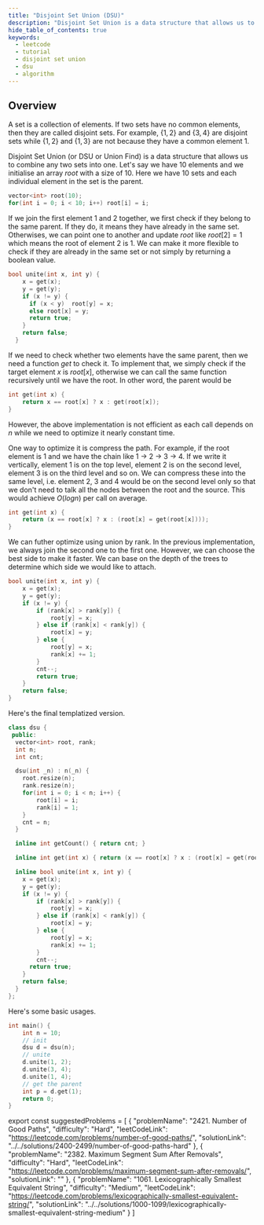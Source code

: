 ```yaml
---
title: "Disjoint Set Union (DSU)"
description: "Disjoint Set Union is a data structure that allows us to combine any two sets into one."
hide_table_of_contents: true
keywords:
  - leetcode
  - tutorial
  - disjoint set union
  - dsu
  - algorithm
---
```


<TutorialCredits authors="@wingkwong"/>

## Overview

A set is a collection of elements. If two sets have no common elements, then they are called disjoint sets. For example, $\{1, 2\}$ and $\{3, 4\}$ are disjoint sets while $\{1, 2\}$ and $\{1, 3\}$ are not because they have a common element $1$.

Disjoint Set Union (or DSU or Union Find) is a data structure that allows us to combine any two sets into one. Let's say we have $10$ elements and we initialise an array $root$ with a size of $10$. Here we have $10$ sets and each individual element in the set is the parent.

```cpp
vector<int> root(10);
for(int i = 0; i < 10; i++) root[i] = i;
```

If we join the first element $1$ and $2$ together, we first check if they belong to the same parent. If they do, it means they have already in the same set. Otherwises, we can point one to another and update $root$ like $root[2] = 1$ which means the root of element $2$ is $1$. We can make it more flexible to check if they are already in the same set or not simply by returning a boolean value.

```cpp
bool unite(int x, int y) {
    x = get(x);
    y = get(y);
    if (x != y) {
      if (x < y)  root[y] = x;
      else root[x] = y;
      return true;
    }
    return false;
  }
```

If we need to check whether two elements have the same parent, then we need a function $get$ to check it. To implement that, we simply check if the target element $x$ is $root[x]$, otherwise we can call the same function recursively until we have the root. In other word, the parent would be

```cpp
int get(int x) {
    return x == root[x] ? x : get(root[x]);
}
```

However, the above implementation is not efficient as each call depends on $n$ while we need to optimize it nearly constant time.

One way to optimize it is compress the path. For example, if the root element is $1$ and we have the chain like $1$ -> $2$ -> $3$ -> $4$. If we write it vertically, element $1$ is on the top level, element $2$ is on the second level, element $3$ is on the third level and so on. We can compress these into the same level, i.e. element $2$, $3$ and $4$ would be on the second level only so that we don't need to talk all the nodes between the root and the source. This would achieve $O(log n)$ per call on average.

```cpp
int get(int x) {
    return (x == root[x] ? x : (root[x] = get(root[x])));
}
```

We can futher optimize using union by rank. In the previous implementation, we always join the second one to the first one. However, we can choose the best side to make it faster. We can base on the depth of the trees to determine which side we would like to attach.

```cpp
bool unite(int x, int y) {
    x = get(x);
    y = get(y);
    if (x != y) {
        if (rank[x] > rank[y]) {
            root[y] = x;
        } else if (rank[x] < rank[y]) {
            root[x] = y;
        } else {
            root[y] = x;
            rank[x] += 1;
        }
        cnt--;
        return true;
    }
    return false;
}
```

Here's the final templatized version.

```cpp
class dsu {
 public:
  vector<int> root, rank;
  int n;
  int cnt;

  dsu(int _n) : n(_n) {
    root.resize(n);
    rank.resize(n);
    for(int i = 0; i < n; i++) {
        root[i] = i;
        rank[i] = 1;
    }
    cnt = n;
  }

  inline int getCount() { return cnt; }

  inline int get(int x) { return (x == root[x] ? x : (root[x] = get(root[x]))); }

  inline bool unite(int x, int y) {
    x = get(x);
    y = get(y);
    if (x != y) {
        if (rank[x] > rank[y]) {
            root[y] = x;
        } else if (rank[x] < rank[y]) {
            root[x] = y;
        } else {
            root[y] = x;
            rank[x] += 1;
        }
        cnt--;
      return true;
    }
    return false;
  }
};
```

Here's some basic usages.

```cpp
int main() {
    int n = 10;
    // init
	dsu d = dsu(n);
    // unite
	d.unite(1, 2);
	d.unite(3, 4);
	d.unite(1, 4);
    // get the parent
    int p = d.get(1);
	return 0;
}
```

export const suggestedProblems = [
{
"problemName": "2421. Number of Good Paths",
"difficulty": "Hard",
"leetCodeLink": "https://leetcode.com/problems/number-of-good-paths/",
"solutionLink": "../../solutions/2400-2499/number-of-good-paths-hard"
},
{
"problemName": "2382. Maximum Segment Sum After Removals",
"difficulty": "Hard",
"leetCodeLink": "https://leetcode.com/problems/maximum-segment-sum-after-removals/",
"solutionLink": ""
},
{
"problemName": "1061. Lexicographically Smallest Equivalent String",
"difficulty": "Medium",
"leetCodeLink": "https://leetcode.com/problems/lexicographically-smallest-equivalent-string/",
"solutionLink": "../../solutions/1000-1099/lexicographically-smallest-equivalent-string-medium"
}
]

<Table title="Suggested Problems" data={suggestedProblems} />
